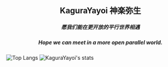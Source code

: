 <div align=center>
 
  ## KaguraYayoi  神楽弥生
  ##### 愿我们能在更开放的平行世界相遇
  ##### Hope we can meet in a more open parallel world.
  
</div>

  ![Top Langs](https://github-readme-stats-89dq8p8qw.vercel.app/api/top-langs/?username=Fjaxzhy&hide=html)
  ![KaguraYayoi's stats](https://github-readme-stats-89dq8p8qw.vercel.app/api?username=Fjaxzhy&show_icons=true&count_private=true&line_height=30)
